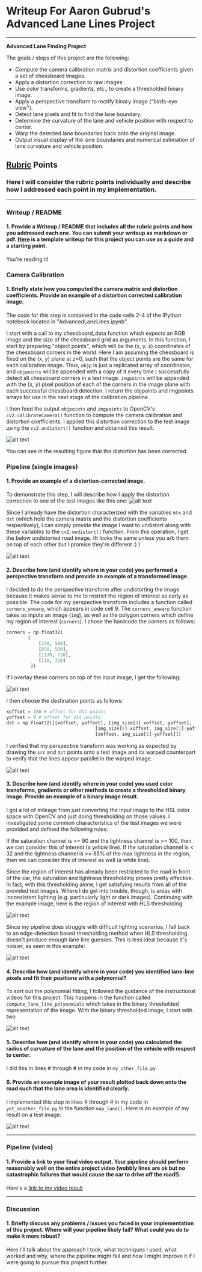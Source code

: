 # Writeup For Aaron Gubrud's Advanced Lane Lines Project

---

**Advanced Lane Finding Project**

The goals / steps of this project are the following:

* Compute the camera calibration matrix and distortion coefficients given a set of chessboard images.
* Apply a distortion correction to raw images.
* Use color transforms, gradients, etc., to create a thresholded binary image.
* Apply a perspective transform to rectify binary image ("birds-eye view").
* Detect lane pixels and fit to find the lane boundary.
* Determine the curvature of the lane and vehicle position with respect to center.
* Warp the detected lane boundaries back onto the original image.
* Output visual display of the lane boundaries and numerical estimation of lane curvature and vehicle position.

[//]: # (Image References)

[undistorted_img]: ./output_images/calibration1_undistorted.jpg "Undistorted"
[road_orig]: ./output_images/examples/example_orig_test6.jpg "Test 6, Road Original"
[road_undist]: ./output_images/examples/example_undist_test6.jpg "Test 6, Road Undistorted"
[road_perspective_corners]: ./output_images/examples/example_perspective_corners_test6.jpg "Test 6, Road With Perspective Warp Target Points"
[road_perspective_unwarp]: ./output_images/examples/example_perspective_unwarped_test6.jpg "Test 6, Road Unwarped"
[road_threshold]: ./output_images/examples/example_thresholded_test6.jpg "Test 6, HLS Threshold"
[road_threshold_sobel]: ./output_images/examples/example_thresholded_challenge_dark.jpg "Test 6, Sobel Threshold"
[road_lines]: ./output_images/examples/example_lines_test6.jpg "Test 6, Lines"
[image3]: ./examples/binary_combo_example.jpg "Binary Example"
[image4]: ./examples/warped_straight_lines.jpg "Warp Example"
[image5]: ./examples/color_fit_lines.jpg "Fit Visual"
[image6]: ./examples/example_output.jpg "Output"
[video1]: ./project_video.mp4 "Video"

## [Rubric](https://review.udacity.com/#!/rubrics/571/view) Points

### Here I will consider the rubric points individually and describe how I addressed each point in my implementation.  

---

### Writeup / README

#### 1. Provide a Writeup / README that includes all the rubric points and how you addressed each one.  You can submit your writeup as markdown or pdf.  [Here](https://github.com/udacity/CarND-Advanced-Lane-Lines/blob/master/writeup_template.md) is a template writeup for this project you can use as a guide and a starting point.  

You're reading it!

### Camera Calibration

#### 1. Briefly state how you computed the camera matrix and distortion coefficients. Provide an example of a distortion corrected calibration image.

The code for this step is contained in the code cells 2-4 of the IPython notebook located in "AdvancedLaneLines.ipynb".  

I start with a call to my chessboard_data function which expects an RGB image and the size of the chessboard grid as arguments. In this function, I start by preparing "object points", which will be the (x, y, z) coordinates of the chessboard corners in the world. Here I am assuming the chessboard is fixed on the (x, y) plane at z=0, such that the object points are the same for each calibration image.  Thus, `objp` is just a replicated array of coordinates, and `objpoints` will be appended with a copy of it every time I successfully detect all chessboard corners in a test image.  `imgpoints` will be appended with the (x, y) pixel position of each of the corners in the image plane with each successful chessboard detection. I return the objpoints and imgpoints arrays for use in the next stage of the calibration pipeline.

I then feed the output `objpoints` and `imgpoints` to OpenCV's `cv2.calibrateCamera()` function to compute the camera calibration and distortion coefficients.  I applied this distortion correction to the test image using the `cv2.undistort()` function and obtained this result:

![alt text][undistorted_img]

You can see in the resulting figure that the distortion has been corrected.

### Pipeline (single images)

#### 1. Provide an example of a distortion-corrected image.

To demonstrate this step, I will describe how I apply the distortion correction to one of the test images like this one:
![alt text][road_orig]

Since I already have the distortion characterized with the variables `mtx` and `dst` (which hold the camera matrix and the distortion coefficients respectively), I can simply provide the image I want to undistort along with these variables to the `cv2.undistort()` function. From this operation, I get the below undistorted road image. (It looks the same unless you a/b them on top of each other but I promise they're different :) )

![alt text][road_undist]

#### 2. Describe how (and identify where in your code) you performed a perspective transform and provide an example of a transformed image.

I decided to do the perspective transform after undistorting the image because it makes sense to me to restrict the region of interest as early as possible. The code for my perspective transform includes a function called `corners_unwarp`, which appears in code cell 9.  The `corners_unwarp` function takes as inputs an image (`img`), as well as the polygon corners which define my region of interest (`corners`).  I chose the hardcode the corners as follows:

```python
corners = np.float32(
        [
            [430, 500],
            [850, 500],
            [1170, 720],
            [110, 720]               
         ])
```

If I overlay these corners on top of the input image, I get the following:

![alt text][road_perspective_corners]

I then choose the destination points as follows:

```python
xoffset = 150 # offset for dst points
yoffset = 0 # offset for dst points
dst = np.float32([[xoffset, yoffset], [img_size[0]-xoffset, yoffset],
                                 [img_size[0]-xoffset, img_size[1]-yoffset],
                                 [xoffset, img_size[1]-yoffset]])
```

I verified that my perspective transform was working as expected by drawing the `src` and `dst` points onto a test image and its warped counterpart to verify that the lines appear parallel in the warped image.

![alt text][road_perspective_unwarp]

#### 3. Describe how (and identify where in your code) you used color transforms, gradients or other methods to create a thresholded binary image.  Provide an example of a binary image result.

I got a lot of mileage from just converting the input image to the HSL color space with OpenCV and just doing thresholding on those values. I investigated some common characteristics of the test images we were provided and defined the following rules:

If the saturation channel is >= 90 and the lightness channel is >= 100, then we can consider this of interest (a yellow line).
If the saturation channel is < 32 and the lightness channel is >= 85% of the max lightness in the region, then we can consider this of interest as well (a white line).

Since the region of interest has already been restricted to the road in front of the car, the saturation and lightness thresholding proves pretty effective. In fact, with this thresholding alone, I get satisfying results from all of the provided test images. Where I do get into trouble, though, is areas with inconsistent lighting (e.g. particularly light or dark images). Continuing with the example image, here is the region of interest with HLS thresholding:

![alt text][road_threshold]

Since my pipeline does struggle with difficult lighting scenarios, I fall back to an edge-detection based thresholding method when HLS thresholding doesn't produce enough lane line guesses. This is less ideal because it's noisier, as seen in this example:

![alt text][road_threshold_sobel]

#### 4. Describe how (and identify where in your code) you identified lane-line pixels and fit their positions with a polynomial?

To sort out the polynomial fitting, I followed the guidance of the instructional videos for this project. This happens in the function called `compute_lane_line_polynomials` which takes in the binary thresholded representation of the image. With the binary thresholded image, I start with two

![alt text][road_lines]

#### 5. Describe how (and identify where in your code) you calculated the radius of curvature of the lane and the position of the vehicle with respect to center.

I did this in lines # through # in my code in `my_other_file.py`

#### 6. Provide an example image of your result plotted back down onto the road such that the lane area is identified clearly.

I implemented this step in lines # through # in my code in `yet_another_file.py` in the function `map_lane()`.  Here is an example of my result on a test image:

![alt text][image6]

---

### Pipeline (video)

#### 1. Provide a link to your final video output.  Your pipeline should perform reasonably well on the entire project video (wobbly lines are ok but no catastrophic failures that would cause the car to drive off the road!).

Here's a [link to my video result](./project_video.mp4)

---

### Discussion

#### 1. Briefly discuss any problems / issues you faced in your implementation of this project.  Where will your pipeline likely fail?  What could you do to make it more robust?

Here I'll talk about the approach I took, what techniques I used, what worked and why, where the pipeline might fail and how I might improve it if I were going to pursue this project further.  
